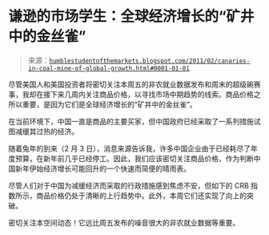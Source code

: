 <!--yml

分类：未分类

日期：2024-05-18 04:23:57

-->

# 谦逊的市场学生：全球经济增长的“矿井中的金丝雀”

> 来源：[`humblestudentofthemarkets.blogspot.com/2011/02/canaries-in-coal-mine-of-global-growth.html#0001-01-01`](https://humblestudentofthemarkets.blogspot.com/2011/02/canaries-in-coal-mine-of-global-growth.html#0001-01-01)

尽管美国人和美国投资者将密切关注本周五的非农就业数据发布和周末的超级碗赛事，我却在接下来几周内关注商品价格，以寻找市场中期趋势的线索。商品价格之所以重要，是因为它们是全球经济增长的“矿井中的金丝雀”。

在当前环境下，中国一直是商品的主要买家，但中国政府已经采取了一系列措施试图减缓其过热的经济。

随着兔年的到来（2 月 3 日），消息来源告诉我，许多中国企业由于已经耗尽了年度预算，在新年前几乎已经停工。因此，我们应该密切关注商品价格，作为判断中国新年伊始经济增长可能回升的一个快速而简便的晴雨表。

尽管人们对于中国为减缓经济而采取的行政措施感到焦虑不安，但如下的 CRB 指数所示，商品价格仍处于清晰的上行趋势中。此外，本周它们还实现了向上的突破。

密切关注本空间动态！它远比周五发布的噪音很大的非农就业数据等重要。
